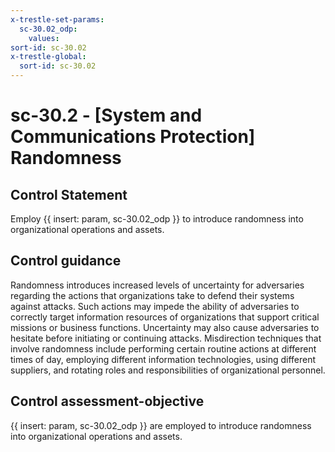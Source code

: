 ```yaml
---
x-trestle-set-params:
  sc-30.02_odp:
    values:
sort-id: sc-30.02
x-trestle-global:
  sort-id: sc-30.02
---
```


# sc-30.2 - \[System and Communications Protection\] Randomness

## Control Statement

Employ {{ insert: param, sc-30.02_odp }} to introduce randomness into organizational operations and assets.

## Control guidance

Randomness introduces increased levels of uncertainty for adversaries regarding the actions that organizations take to defend their systems against attacks. Such actions may impede the ability of adversaries to correctly target information resources of organizations that support critical missions or business functions. Uncertainty may also cause adversaries to hesitate before initiating or continuing attacks. Misdirection techniques that involve randomness include performing certain routine actions at different times of day, employing different information technologies, using different suppliers, and rotating roles and responsibilities of organizational personnel.

## Control assessment-objective

{{ insert: param, sc-30.02_odp }} are employed to introduce randomness into organizational operations and assets.
